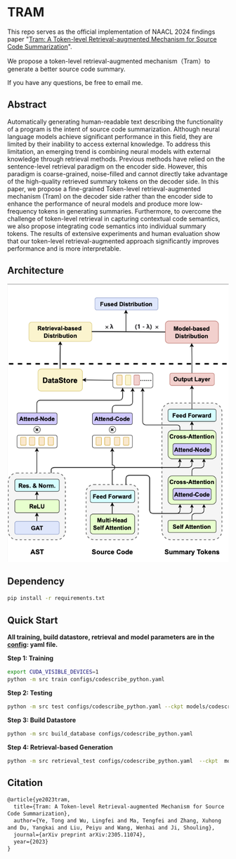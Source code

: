 # TRAM
This repo serves as the official implementation of NAACL 2024 findings paper "[Tram: A Token-level Retrieval-augmented Mechanism for Source Code Summarization](https://arxiv.org/abs/2305.11074)".

We propose a token-level retrieval-augmented mechanism（Tram）to generate a better source code summary.

If you have any questions, be free to email me.

## Abstract
Automatically generating human-readable text describing the functionality of a program is the intent of source code summarization. Although neural language models achieve significant performance in this field, they are limited by their inability to access external knowledge. To address this limitation, an emerging trend is combining neural models with external knowledge through retrieval methods. Previous methods have relied on the sentence-level retrieval paradigm on the encoder side. However, this paradigm is coarse-grained, noise-filled and cannot directly take advantage of the high-quality retrieved summary tokens on the decoder side. In this paper, we propose a fine-grained Token-level retrieval-augmented mechanism (Tram) on the decoder side rather than the encoder side to enhance the performance of neural models and produce more low-frequency tokens in generating summaries. Furthermore, to overcome the challenge of token-level retrieval in capturing contextual code semantics, we also propose integrating code semantics into individual summary tokens. The results of extensive experiments and human evaluation show that our token-level retrieval-augmented approach significantly improves performance and is more interpretable.

## Architecture

![architecture](figs/image.png)


## Dependency

```bash
pip install -r requirements.txt
```

## Quick Start
**All training, build datastore, retrieval and model parameters are in the [config](configs/): yaml file.**


**Step 1: Training**

```bash
export CUDA_VISIBLE_DEVICES=1
python -m src train configs/codescribe_python.yaml
```

**Step 2: Testing**
```bash
python -m src test configs/codescribe_python.yaml --ckpt models/codescribe_python/best.ckpt
```

**Step 3: Build Datastore**
```bash
python -m src build_database configs/codescribe_python.yaml
```

**Step 4: Retrieval-based Generation**
```bash
python -m src retrieval_test configs/codescribe_python.yaml  --ckpt  models/codescribe_python/best.ckpt
```


## Citation
```
@article{ye2023tram,
  title={Tram: A Token-level Retrieval-augmented Mechanism for Source Code Summarization},
  author={Ye, Tong and Wu, Lingfei and Ma, Tengfei and Zhang, Xuhong and Du, Yangkai and Liu, Peiyu and Wang, Wenhai and Ji, Shouling},
  journal={arXiv preprint arXiv:2305.11074},
  year={2023}
}
```